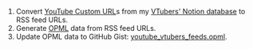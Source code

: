 1. Convert [YouTube Custom URL](https://support.google.com/youtube/answer/2657968)s from my [VTubers' Notion database](https://tangjiayan.notion.site/18fef38846658065afe3fcdfa307e553) to RSS feed URLs.
2. Generate [OPML](https://en.wikipedia.org/wiki/OPML) data from RSS feed URLs.
3. Update OPML data to GitHub Gist: [youtube_vtubers_feeds.opml](https://gist.github.com/tangjan/186d3098cd847b22e9117306ab4d5161).
